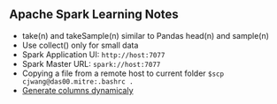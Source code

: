 ## Apache Spark Learning Notes
- take(n) and takeSample(n) similar to Pandas head(n) and sample(n)
- Use collect() only for small data
- Spark Application UI: `http://host:7077`
- Spark Master URL: `spark://host:7077`
- Copying a file from a remote host to current folder `$scp cjwang@das00.mitre:.bashrc .`
- [Generate columns dynamicaly](https://stackoverflow.com/questions/46155079/creating-multiple-columns-in-spark-dataframe-dynamically)
